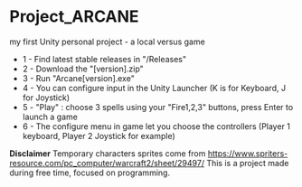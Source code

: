 # Project_ARCANE
my first Unity personal project - a local versus game

* 1 - Find latest stable releases in "/Releases"
* 2 - Download the "[version].zip"
* 3 - Run "Arcane[version].exe"
* 4 - You can configure input in the Unity Launcher (K is for Keyboard, J for Joystick)
* 5 - "Play" : choose 3 spells using your "Fire1,2,3" buttons, press Enter to launch a game
* 6 - The configure menu in game let you choose the controllers (Player 1 keyboard, Player 2 Joystick for example)

**Disclaimer**
Temporary characters sprites come from https://www.spriters-resource.com/pc_computer/warcraft2/sheet/29497/
This is a project made during free time, focused on programming.
